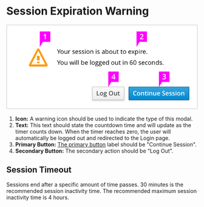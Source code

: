 # Session Expiration Warning

![Image of Session Expiration Warning](img/PF-SEW-03.png)

1. **Icon:** A warning icon should be used to indicate the type of this modal.
2. **Text:** This text should state the countdown time and will update as the timer counts down. When the timer reaches zero, the user will automatically be logged out and redirected to the Login page.
3. **Primary Button:** [The primary button](http://www.patternfly.org/pattern-library/forms-and-controls/buttons-on-forms/#design "Buttons on Forms") label should be "Continue Session".
4. **Secondary Button:** The secondary action should be  “Log Out”.


## Session Timeout

Sessions end after a specific amount of time passes. 30 minutes is the recommended session inactivity time. The recommended maximum session inactivity time is 4 hours.
